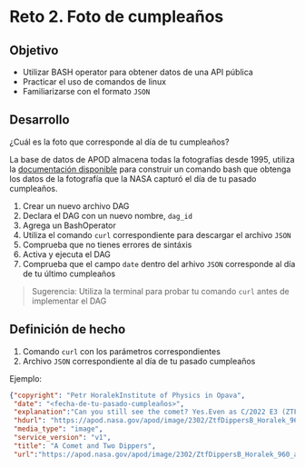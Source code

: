 # Reto 2. Foto de cumpleaños

## Objetivo

* Utilizar BASH operator para obtener datos de una API pública
* Practicar el uso de comandos de linux
* Familiarizarse con el formato `JSON`

## Desarrollo

¿Cuál es la foto que corresponde al día de tu cumpleaños?

La base de datos de APOD almacena todas la fotografías desde 1995, utiliza la [documentación disponible](https://api.nasa.gov/) para construir un comando bash que obtenga los datos de la fotografía que la NASA capturó el día de tu pasado cumpleaños.

1. Crear un nuevo archivo DAG
2. Declara el DAG con un nuevo nombre, `dag_id`
3. Agrega un BashOperator
4. Utiliza el comando `curl` correspondiente para descargar el archivo `JSON`
5. Comprueba que no tienes errores de sintáxis
6. Activa y ejecuta el DAG
7. Comprueba que el campo `date` dentro del arhivo `JSON` corresponde al día de tu último cumpleaños

> Sugerencia: Utiliza la terminal para probar tu comando `curl` antes de implementar el DAG

## Definición de hecho

1. Comando `curl` con los parámetros correspondientes
2. Archivo `JSON` correspondiente al día de tu pasado cumpleaños

Ejemplo:


```json
{"copyright": "Petr HoralekInstitute of Physics in Opava",
 "date": "<fecha-de-tu-pasado-cumpleaños>",
 "explanation":"Can you still see the comet? Yes.Even as C/2022 E3 (ZTF)",
 "hdurl": "https://apod.nasa.gov/apod/image/2302/ZtfDippersB_Horalek_960_annotated.jpg",
 "media_type": "image",
 "service_version": "v1",
 "title": "A Comet and Two Dippers",
 "url":"https://apod.nasa.gov/apod/image/2302/ZtfDippersB_Horalek_960_annotated.jpg"}
```